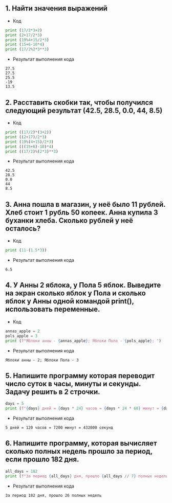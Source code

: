 ## 1. Найти значения выражений
- Код 
```python
print (17/2*3+2)
print (2+17/2*3)
print (19%4+15/2*3)
print (15+6-10*4)
print (17/2%2*3**3)
```
- Результат выполнения кода 
```console
27.5
27.5
25.5
-19
13.5
```
## 2. Расставить скобки так, чтобы получился следующий результат (42.5, 28.5, 0.0, 44, 8.5)
- Код
```python
print ((17/2)*(3+2))
print ((2+17)/2*3)
print (19%(4+15)/2*3)
print (((15+6)-10)*4)
print ((17/2)%(2*3)**3)
```
- Результат выполнения кода 

```console
42.5
28.5
0.0
44
8.5
```
## 3. Анна пошла в магазин, у неё было 11 рублей. Хлеб стоит 1 рубль 50 копеек. Анна купила 3 буханки хлеба. Сколько рублей у неё осталось?

- Код
```python
print (11-(1.5*3))
```
- Результат выполнения кода 

```console
6.5
```
## 4. У Анны 2 яблока, у Пола 5 яблок. Выведите на экран сколько яблок у Пола и сколько яблок у Анны одной командой print(), использовать переменные.
- Код
```python
annas_apple = 2
pols_apple = 3
print (f"Яблоки анны - {annas_apple}; Яблоки Пола - {pols_apple}; ")
```
- Результат выполнения кода 

```console
Яблоки анны - 2; Яблоки Пола - 3
```
## 5. Напишите программу которая переводит число суток в часы, минуты и секунды. Задачу решить в 2 строчки.
```python
days = 5
print (f"{days} дней = {days * 24} часов = {days * 24 * 60} минут = {days * 24 * 60 * 60} секунд")
```
- Результат выполнения кода 

```console
5 дней = 120 часов = 7200 минут = 432000 секунд
```
## 6. Напишите программу, которая вычисляет сколько полных недель прошло за период, если прошло 182 дня.
```python
all_days = 182
print (f"За период {all_days} дня, прошло {all_days // 7} полных недель")
```
- Результат выполнения кода 

```console
За период 182 дня, прошло 26 полных недель
```